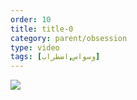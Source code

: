 ```yaml
---
order: 10
title: title-0
category: parent/obsession
type: video
tags: [وسواس,اضطراب]
---
```


[![](../../static/images/obsession-corona-cover.webp)](../../static/videos/obsession-corona.mp4)